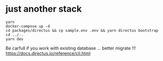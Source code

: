 # just another stack

```
yarn 
docker-compose up -d
cd packages/directus && cp sample.env .env && yarn directus bootstrap cd ../..
yarn dev
```
Be carfull if you work with  existing database ... better migrate !!!
https://docs.directus.io/reference/cli.html

